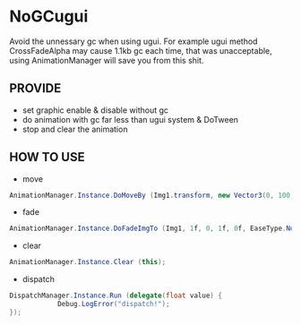 # NoGCugui
Avoid the unnessary gc when using ugui. For example ugui method CrossFadeAlpha may cause 1.1kb gc each time, that was unacceptable, using AnimationManager will save you from this shit.

## PROVIDE
* set graphic enable & disable without gc
* do animation with gc far less than ugui system & DoTween 
* stop and clear the animation

## HOW TO USE
* move
``` c#
AnimationManager.Instance.DoMoveBy (Img1.transform, new Vector3(0, 100, 0), 1f, 0f, EaseType.None, this);
```

* fade 
``` c#
AnimationManager.Instance.DoFadeImgTo (Img1, 1f, 0, 1f, 0f, EaseType.None, this);
```

* clear
``` c#
AnimationManager.Instance.Clear (this);
```

* dispatch
``` c# 
DispatchManager.Instance.Run (delegate(float value) {
			Debug.LogError("dispatch!");
});
```
